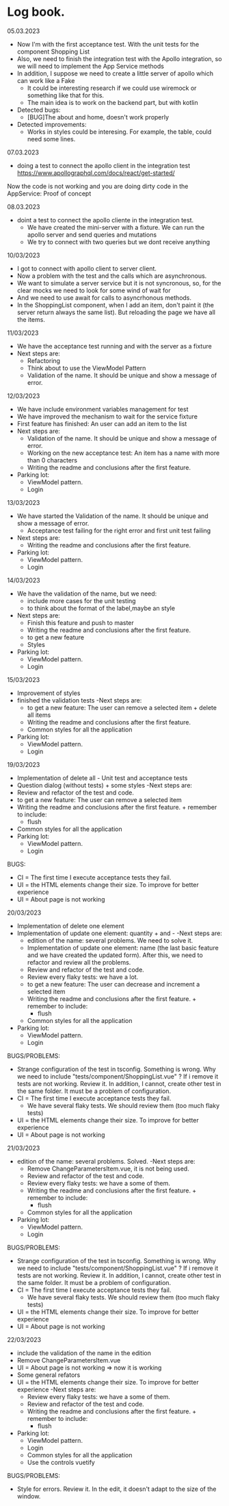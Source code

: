 # Log book.

05.03.2023

- Now I'm with the first acceptance test. With the unit tests for the component Shopping List
- Also, we need to finish the integration test with the Apollo integration, so we will need to implement the App Service methods
- In addition, I suppose we need to create a little server of apollo which can work like a Fake
  - It could be interesting research if we could use wiremock or something like that for this.
  - The main idea is to work on the backend part, but with kotlin
- Detected bugs:
  - [BUG]The about and home, doesn't work properly
- Detected improvements:
  - Works in styles could be interesing. For example, the table, could need some lines.


07.03.2023

- doing a test to connect the apollo client in the integration test
https://www.apollographql.com/docs/react/get-started/

Now the code is not working and you are doing dirty code in the AppService: Proof of concept

08.03.2023

- doint a test to connect the apollo cliente in the integration test.
  - We have created the mini-server with a fixture. We can run the apollo server and send queries and mutations
  - We try to connect with two queries but we dont receive anything


10/03/2023

- I got to connect with apollo client to server client.
- Now a problem with the test and the calls which are asynchronous.
- We want to simulate a server service but it is not syncronous, so, for the clear mocks we need to look for some wind of wait for
- And we need to use await for calls to asyncrhonous methods.
- In the ShoppingList component, when I add an item, don't paint it (the server return always the same list). But reloading the page
  we have all the items.

11/03/2023
- We have the acceptance test running and with the server as a fixture
- Next steps are:
  - Refactoring
  - Think about to use the ViewModel Pattern
  - Validation of the name. It should be unique and show a message of error.

12/03/2023
- We have include environment variables management for test
- We have improved the mechanism to wait for the service fixture
- First feature has finished: An user can add an item to the list
- Next steps are:    
  - Validation of the name. It should be unique and show a message of error.
  - Working on the new acceptance test: An item has a name with more than 0 characters
  - Writing the readme and conclusions after the first feature.
- Parking lot:
  - ViewModel pattern.
  - Login


13/03/2023
- We have started the Validation of the name. It should be unique and show a message of error.
  - Acceptance test failing for the right error and first unit test failing
- Next steps are:        
  - Writing the readme and conclusions after the first feature.
- Parking lot:
  - ViewModel pattern.
  - Login

14/03/2023

- We have the validation of the name, but we need:
  - include more cases for the unit testing
  - to think about the format of the label,maybe an style
- Next steps are:        
  - Finish this feature and push to master
  - Writing the readme and conclusions after the first feature.
  - to get a new feature
  - Styles
- Parking lot:
  - ViewModel pattern.
  - Login

15/03/2023
- Improvement of styles
- finished the validation tests
-Next steps are:         
  - to get a new feature: The user can remove a selected item + delete all items
  - Writing the readme and conclusions after the first feature.  
  - Common styles for all the application
- Parking lot:
  - ViewModel pattern.
  - Login

19/03/2023
  - Implementation of delete all - Unit test and acceptance tests
  - Question dialog (without tests) + some styles
-Next steps are:         
  - Review and refactor of the test and code.
  - to get a new feature: The user can remove a selected item
  - Writing the readme and conclusions after the first feature.  + remember to include:
    - flush
  - Common styles for all the application
- Parking lot:
  - ViewModel pattern.
  - Login

BUGS:
- CI = The first time I execute acceptance tests they fail.
- UI = the HTML elements change their size. To improve for better experience
- UI = About page is not working


20/03/2023
- Implementation of delete one element
- Implementation of update one element: quantity + and -
-Next steps are:         
  - edition of the name: several problems. We need to solve it.
  - Implementation of update one element: name (the last basic feature and we have created the updated form). After this, we need to refactor and review all the problems.
  - Review and refactor of the test and code.
  - Review every flaky tests: we have a lot.
  - to get a new feature: The user can decrease and increment a selected item
  - Writing the readme and conclusions after the first feature.  + remember to include:
    - flush
  - Common styles for all the application
- Parking lot:
  - ViewModel pattern.
  - Login

BUGS/PROBLEMS:
- Strange configuration of the test in tsconfig. Something is wrong. Why we need to include  "tests/component/ShoppingList.vue" ? If i remove it
  tests are not working. Review it. In addition, I cannot, create other test in the same folder. It must be a problem of configuration.
- CI = The first time I execute acceptance tests they fail.
    - We have several flaky tests. We should review them (too much flaky tests)
- UI = the HTML elements change their size. To improve for better experience
- UI = About page is not working

21/03/2023
- edition of the name: several problems. Solved. 
-Next steps are:         
  - Remove ChangeParametersItem.vue, it is not being used.
  - Review and refactor of the test and code.
  - Review every flaky tests: we have a some of them.  
  - Writing the readme and conclusions after the first feature.  + remember to include:
    - flush
  - Common styles for all the application
- Parking lot:
  - ViewModel pattern.
  - Login

BUGS/PROBLEMS:
- Strange configuration of the test in tsconfig. Something is wrong. Why we need to include  "tests/component/ShoppingList.vue" ? If i remove it
  tests are not working. Review it. In addition, I cannot, create other test in the same folder. It must be a problem of configuration.
- CI = The first time I execute acceptance tests they fail.
    - We have several flaky tests. We should review them (too much flaky tests)
- UI = the HTML elements change their size. To improve for better experience
- UI = About page is not working

22/03/2023

- include the validation of the name in the edition
- Remove ChangeParametersItem.vue
- UI = About page is not working => now it is working
- Some general refators
- UI = the HTML elements change their size. To improve for better experience
-Next steps are:          
  - Review every flaky tests: we have a some of them.  
  - Review and refactor of the test and code.  
  - Writing the readme and conclusions after the first feature.  + remember to include:
    - flush  
- Parking lot:
  - ViewModel pattern.
  - Login
  - Common styles for all the application
  - Use the controls vuetify

BUGS/PROBLEMS:
  - Style for errors. Review it. In the edit, it doesn't adapt to the size of the window.


